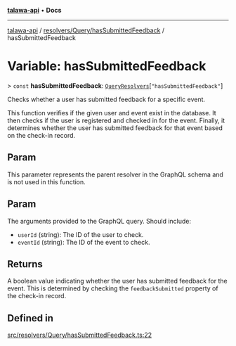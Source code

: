 [**talawa-api**](../../../../README.md) • **Docs**

***

[talawa-api](../../../../modules.md) / [resolvers/Query/hasSubmittedFeedback](../README.md) / hasSubmittedFeedback

# Variable: hasSubmittedFeedback

\> `const` **hasSubmittedFeedback**: [`QueryResolvers`](../../../../types/generatedGraphQLTypes/type-aliases/QueryResolvers.md)\[`"hasSubmittedFeedback"`\]

Checks whether a user has submitted feedback for a specific event.

This function verifies if the given user and event exist in the database. It then checks if the user is registered and checked in for the event. Finally, it determines whether the user has submitted feedback for that event based on the check-in record.

## Param

This parameter represents the parent resolver in the GraphQL schema and is not used in this function.

## Param

The arguments provided to the GraphQL query. Should include:
  - `userId` (string): The ID of the user to check.
  - `eventId` (string): The ID of the event to check.

## Returns

A boolean value indicating whether the user has submitted feedback for the event. This is determined by checking the `feedbackSubmitted` property of the check-in record.

## Defined in

[src/resolvers/Query/hasSubmittedFeedback.ts:22](https://github.com/PalisadoesFoundation/talawa-api/blob/bba5d82264abb62b9e358a3d3fe1af18a8a8f6e4/src/resolvers/Query/hasSubmittedFeedback.ts#L22)
